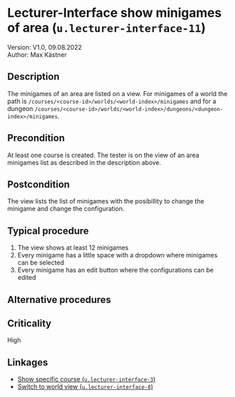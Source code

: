 # Lecturer-Interface show minigames of area (`u.lecturer-interface-11`)


Version: V1.0, 09.08.2022 \
Author: Max Kästner

## Description

The minigames of an area are listed on a view. For minigames of a world the path is `/courses/<course-id>/worlds/<world-index>/minigames` and for a dungeon `/courses/<course-id>/worlds/<world-index>/dungeons/<dungeon-index>/minigames`.

## Precondition

At least one course is created. The tester is on the view of an area minigames list as described in the description above.

## Postcondition

The view lists the list of minigames with the posibillity to change the minigame and change the configuration.

## Typical procedure

1. The view shows at least 12 minigames
2. Every minigame has a little space with a dropdown where minigames can be selected
3. Every minigame has an edit button where the configurations can be edited

## Alternative procedures


## Criticality

High

## Linkages

- [Show specific course (`u.lecturer-interface-3`)](u-lecturer-interface-03-show-specific-course.md)
- [Switch to world view (`u.lecturer-interface-8`)](u-lecturer-interface-08-switch-to-world-view.md)